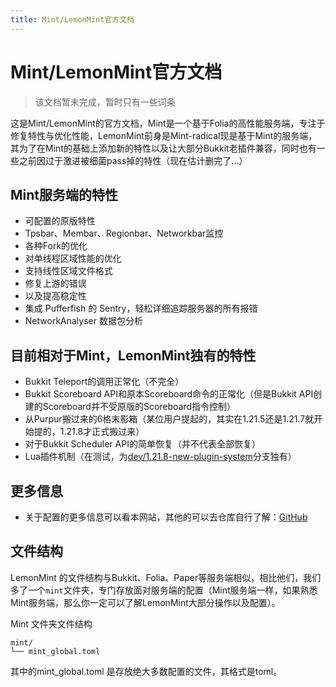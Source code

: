 ```yaml
---
title: Mint/LemonMint官方文档
---
```


# Mint/LemonMint官方文档

> 该文档暂未完成，暂时只有一些词条

这是Mint/LemonMint的官方文档，Mint是一个基于Folia的高性能服务端，专注于修复特性与优化性能，LemonMint前身是Mint-radical现是基于Mint的服务端，其为了在Mint的基础上添加新的特性以及让大部分Bukkit老插件兼容，同时也有一些之前因过于激进被细菌pass掉的特性（现在估计删完了...）

## Mint服务端的特性
 - 可配置的原版特性
 - Tpsbar、Membar、Regionbar、Networkbar监控
 - 各种Fork的优化
 - 对单线程区域性能的优化
 - 支持线性区域文件格式
 - 修复上游的错误
 - 以及提高稳定性
 - 集成 Pufferfish 的 Sentry，轻松详细追踪服务器的所有报错
 - NetworkAnalyser 数据包分析

## 目前相对于Mint，LemonMint独有的特性

- Bukkit Teleport的调用正常化（不完全）
- Bukkit Scoreboard API和原本Scoreboard命令的正常化（但是Bukkit API创建的Scoreboard并不受原版的Scoreboard指令控制）
- 从Purpur搬过来的6格末影箱（某位用户提起的，其实在1.21.5还是1.21.7就开始提的，1.21.8才正式搬过来）
- 对于Bukkit Scheduler API的简单恢复（并不代表全部恢复）
- Lua插件机制（在测试，为[dev/1.21.8-new-plugin-system](https://github.com/MenthaMC/LemonMint/tree/dev/1.21.8-new-plugin-system)分支独有）

## 更多信息

- 关于配置的更多信息可以看本网站，其他的可以去仓库自行了解：[GitHub](https://github.com/ManthaMC)

## 文件结构

LemonMint 的文件结构与Bukkit、Folia、Paper等服务端相似，相比他们，我们多了一个`mint`文件夹，专门存放面对服务端的配置（Mint服务端一样，如果熟悉Mint服务端，那么你一定可以了解LemonMint大部分操作以及配置）。

Mint 文件夹文件结构
```
mint/
└── mint_global.toml
```

其中的mint_global.toml 是存放绝大多数配置的文件，其格式是toml。


